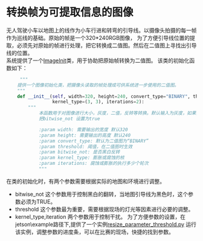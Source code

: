 # 转换帧为可提取信息的图像

无人驾驶小车以地图上的线作为小车行进和转弯的引导线。以摄像头拍摄的每一帧作为巡线的基础。原始的帧是一个320*240RGB图像，
为了方便引导线位置的提取，必须先对原始的帧进行处理，把它转换成二值图。然后在二值图上寻找出引导线的位置。 </br>
系统提供了一个[ImageInit](https://github.com/lonerlin/SelfDrivingCVCar/blob/testing/jetson/cv/image_init.py)类，用于协助把原始帧转换为二值图。
该类的初始化函数如下：
```python
     """
    提供一个图像初始化类，把摄像头读取的帧处理成可供系统进一步使用的二值图。
    """
    def __init__(self, width=320, height=240, convert_type="BINARY", threshold=250, bitwise_not=False,
                 kernel_type=(3, 3), iterations=2):
        """
            本函数用于对图像进行大小，灰度，二值，反转等转换。默认输入为灰度，如果需要转换为二值图，需输入阈值，如果需要反转需
            把bitwise_not 设置为true

            :param width: 需要输出的宽度 默认320
            :param height: 需要输出的高度 默认240
            :param convert_type: 默认为二值图为“BINARY”
            :param threshold: 阈值，在二值图时生效
            :param bitwise_not: 是否黑白反转
            :param kernel_type: 膨胀或腐蚀的核
            :param iterations: 腐蚀或膨胀的执行多少个轮次
            """
```
在类的初始化时，有两个参数需要根据实际的地图和环境进行调整。
- bitwise_not 这个参数用于控制黑白的翻转，当地图引导线为黑色时，这个参数必须为TRUE。
- threshold 这个参数最为重要，需要根据现场的灯光等因素进行必要的调整。
- kernel_type,iteration 两个参数用于控制干扰。
为了方便参数的设置，在jetson\example路径下,提供了一个实例[resize_parameter_threshold.py](https://github.com/lonerlin/SelfDrivingCVCar/blob/testing/jetson/examples/resize_parameter_threshold.py)
运行该实例，调整参数的进度条，可以在比赛的现场，快捷的找到参数。

